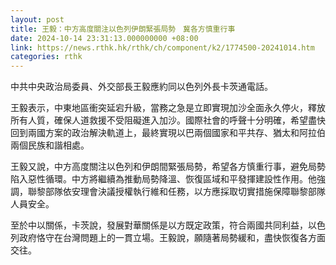 ```yaml
---
layout: post
title: 王毅：中方高度關注以色列伊朗緊張局勢　冀各方慎重行事
date: 2024-10-14 23:31:13.000000000 +08:00
link: https://news.rthk.hk/rthk/ch/component/k2/1774500-20241014.htm
categories: rthk
---
```


中共中央政治局委員、外交部長王毅應約同以色列外長卡茨通電話。

王毅表示，中東地區衝突延宕升級，當務之急是立即實現加沙全面永久停火，釋放所有人質，確保人道救援不受阻礙進入加沙。國際社會的呼聲十分明確，希望盡快回到兩國方案的政治解決軌道上，最終實現以巴兩個國家和平共存、猶太和阿拉伯兩個民族和諧相處。

王毅又說，中方高度關注以色列和伊朗間緊張局勢，希望各方慎重行事，避免局勢陷入惡性循環。中方將繼續為推動局勢降溫、恢復區域和平發揮建設性作用。他強調，聯黎部隊依安理會決議授權執行維和任務，以方應採取切實措施保障聯黎部隊人員安全。

至於中以關係，卡茨說，發展對華關係是以方既定政策，符合兩國共同利益，以色列政府恪守在台灣問題上的一貫立場。王毅說，願隨著局勢緩和，盡快恢復各方面交往。
